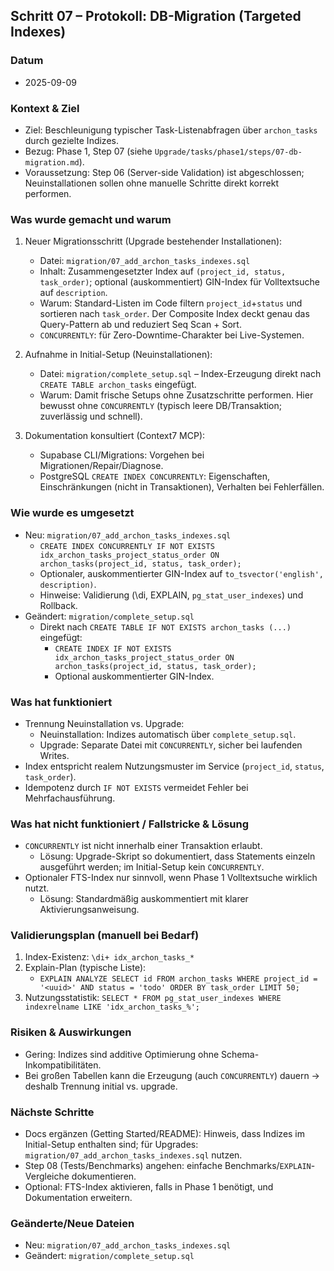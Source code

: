 ## Schritt 07 – Protokoll: DB-Migration (Targeted Indexes)

### Datum
- 2025-09-09

### Kontext & Ziel
- Ziel: Beschleunigung typischer Task-Listenabfragen über `archon_tasks` durch gezielte Indizes.
- Bezug: Phase 1, Step 07 (siehe `Upgrade/tasks/phase1/steps/07-db-migration.md`).
- Voraussetzung: Step 06 (Server-side Validation) ist abgeschlossen; Neuinstallationen sollen ohne manuelle Schritte direkt korrekt performen.

### Was wurde gemacht und warum
1) Neuer Migrationsschritt (Upgrade bestehender Installationen):
   - Datei: `migration/07_add_archon_tasks_indexes.sql`
   - Inhalt: Zusammengesetzter Index auf `(project_id, status, task_order)`; optional (auskommentiert) GIN-Index für Volltextsuche auf `description`.
   - Warum: Standard-Listen im Code filtern `project_id`+`status` und sortieren nach `task_order`. Der Composite Index deckt genau das Query-Pattern ab und reduziert Seq Scan + Sort.
   - `CONCURRENTLY`: für Zero-Downtime-Charakter bei Live-Systemen.

2) Aufnahme in Initial-Setup (Neuinstallationen):
   - Datei: `migration/complete_setup.sql` – Index-Erzeugung direkt nach `CREATE TABLE archon_tasks` eingefügt.
   - Warum: Damit frische Setups ohne Zusatzschritte performen. Hier bewusst ohne `CONCURRENTLY` (typisch leere DB/Transaktion; zuverlässig und schnell).

3) Dokumentation konsultiert (Context7 MCP):
   - Supabase CLI/Migrations: Vorgehen bei Migrationen/Repair/Diagnose.
   - PostgreSQL `CREATE INDEX CONCURRENTLY`: Eigenschaften, Einschränkungen (nicht in Transaktionen), Verhalten bei Fehlerfällen.

### Wie wurde es umgesetzt
- Neu: `migration/07_add_archon_tasks_indexes.sql`
  - `CREATE INDEX CONCURRENTLY IF NOT EXISTS idx_archon_tasks_project_status_order ON archon_tasks(project_id, status, task_order);`
  - Optionaler, auskommentierter GIN-Index auf `to_tsvector('english', description)`.
  - Hinweise: Validierung (\di, EXPLAIN, `pg_stat_user_indexes`) und Rollback.
- Geändert: `migration/complete_setup.sql`
  - Direkt nach `CREATE TABLE IF NOT EXISTS archon_tasks (...)` eingefügt:
    - `CREATE INDEX IF NOT EXISTS idx_archon_tasks_project_status_order ON archon_tasks(project_id, status, task_order);`
    - Optional auskommentierter GIN-Index.

### Was hat funktioniert
- Trennung Neuinstallation vs. Upgrade:
  - Neuinstallation: Indizes automatisch über `complete_setup.sql`.
  - Upgrade: Separate Datei mit `CONCURRENTLY`, sicher bei laufenden Writes.
- Index entspricht realem Nutzungsmuster im Service (`project_id`, `status`, `task_order`).
- Idempotenz durch `IF NOT EXISTS` vermeidet Fehler bei Mehrfachausführung.

### Was hat nicht funktioniert / Fallstricke & Lösung
- `CONCURRENTLY` ist nicht innerhalb einer Transaktion erlaubt.
  - Lösung: Upgrade-Skript so dokumentiert, dass Statements einzeln ausgeführt werden; im Initial-Setup kein `CONCURRENTLY`.
- Optionaler FTS-Index nur sinnvoll, wenn Phase 1 Volltextsuche wirklich nutzt.
  - Lösung: Standardmäßig auskommentiert mit klarer Aktivierungsanweisung.

### Validierungsplan (manuell bei Bedarf)
1) Index-Existenz: `\di+ idx_archon_tasks_*`
2) Explain-Plan (typische Liste):
   - `EXPLAIN ANALYZE SELECT id FROM archon_tasks WHERE project_id = '<uuid>' AND status = 'todo' ORDER BY task_order LIMIT 50;`
3) Nutzungsstatistik: `SELECT * FROM pg_stat_user_indexes WHERE indexrelname LIKE 'idx_archon_tasks_%';`

### Risiken & Auswirkungen
- Gering: Indizes sind additive Optimierung ohne Schema-Inkompatibilitäten.
- Bei großen Tabellen kann die Erzeugung (auch `CONCURRENTLY`) dauern → deshalb Trennung initial vs. upgrade.

### Nächste Schritte
- Docs ergänzen (Getting Started/README): Hinweis, dass Indizes im Initial-Setup enthalten sind; für Upgrades: `migration/07_add_archon_tasks_indexes.sql` nutzen.
- Step 08 (Tests/Benchmarks) angehen: einfache Benchmarks/`EXPLAIN`-Vergleiche dokumentieren.
- Optional: FTS-Index aktivieren, falls in Phase 1 benötigt, und Dokumentation erweitern.

### Geänderte/Neue Dateien
- Neu: `migration/07_add_archon_tasks_indexes.sql`
- Geändert: `migration/complete_setup.sql`

